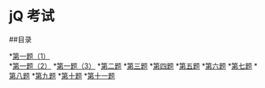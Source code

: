 # jQ 考试

##目录

*[第一题（1）](1-jquery.html)<br>
*[第一题（2）](1-jqueryui.html)
*[第一题（3）](1-jquerymobile.html)
*[第二题](2.html)
*[第三题](3.html)
*[第四题](4.html)
*[第五题](5.html)
*[第六题](6.html)
*[第七题](7.html)
*[第八题](8.html)
*[第九题](9.html)
*[第十题](10.html)
*[第十一题](11.html)
